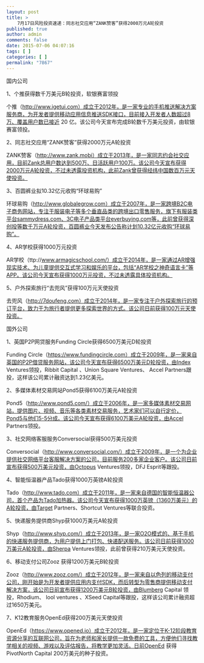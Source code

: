 ```yaml
---
layout: post
title: >
    7月17日风险投资速递：同志社交应用“ZANK赞客”获得2000万元A轮投资
published: true
author: admin
comments: false
date: 2015-07-06 04:07:16
tags: [ ]
categories: [ ]
permalink: "7867"
---
```



国内公司 

1、个推获得数千万美元B轮投资，软银赛富领投

个推（http://www.igetui.com）成立于2012年，是一家专业的手机推送解决方案服务商，为开发者提供移动应用信息推送SDK接口，目前接入开发者人数超过8万、覆盖用户数已接近 20 亿。该公司今天宣布完成B轮数千万美元投资，由软银赛富领投。

2、同志社交应用“ZANK赞客”获得2000万元A轮投资

ZANK赞客（http://www.zank.mobi）成立于2013年，是一家同志约会社交应用，目前Zank总用户数达到500万、日活跃用户100万。该公司今天宣布获得2000万元A轮投资，不过未透露投资机构，此前Zank曾获得经纬中国数百万元天使投资。

3、百圆裤业拟10.32亿元收购“环球易购”

环球易购（http://www.globalegrow.com）成立于2007年，是一家跨境B2C电子商务网站，专注于服装电子等多个垂直品类的跨境出口零售服务，旗下有服装类平台sammydress.com、3C电子产品类平台everbuying.com等，此前曾获得深创投等数千万元A轮投资，百圆裤业今天发布公告称计划10.32亿元收购“环球易购”。

4、AR学校获得1000万元投资

AR学校（ttp://www.armagicschool.com/）成立于2014年，是一家通过AR增强现实技术、为儿童提供交互式学习和娱乐的平台，包括“AR学校之神奇语言卡”等APP。该公司今天宣布获得1000万元投资，不过未透露具体投资机构。

5、户外探索旅行“去兜风”获得100万元天使投资

去兜风（http://7doufeng.com）成立于2014年，是一家专注于户外探索旅行的预订平台，致力于为旅行者提供更多探索世界的方式。该公司日前获得100万元天使投资。

国外公司

1、英国P2P网贷服务Funding Circle获得6500万美元D轮投资

Funding Circle（https://www.fundingcircle.com）成立于2009年，是一家来自英国的P2P借贷服务网站，该公司今天宣布获得6500万美元D轮投资，由Index Ventures领投，Ribbit Capital 、Union Square Ventures、 Accel Partners跟投，这样该公司累计融资达到1.23亿美元。

2、多媒体素材交易网站Pond5获得6100万美元A轮投资

Pond5（http://www.pond5.com/）成立于2006年，是一家多媒体素材交易网站，提供图片、视频、音乐等各类素材交易服务，艺术家们可以自行定价，Pond5与他们5-5分成。该公司今天宣布获得6100万美元A轮投资，由Accel Partners领投。

3、社交网络客服服务Conversocial获得500万美元投资

Conversocial（http://www.conversocial.com/）成立于2009年，是一个为企业提供社交网络平台客服解决方案的公司，目前服务200多家企业客户。该公司日前宣布获得500万美元投资，由Octopus Ventures领投，DFJ Esprit等跟投。

4、智能恒温器产品Tado获得1000万英镑A轮投资

Tado（http://www.tado.com）成立于2011年，是一家来自德国的智能恒温器公司，首个产品为Tado加热器。该公司今天宣布获得1000万英镑（1360万美元）的A轮投资，由Target Partners、Shortcut Ventures等联合投资。

5、快递服务提供商Shyp获1000万美元A轮投资

Shyp（http://www.shyp.com/）成立于2013年，是一家O2O模式的、基于手机的快递服务提供商，为用户提供上门打包、快递配送服务。该公司日前获得1000万美元A轮投资，由Sherpa Ventures领投，此前曾获得210万美元天使投资。

6、移动支付公司Zooz 获得1200万美元B轮投资

Zooz（http://www.zooz.com/）成立于2012年，是一家来自以色列的移动支付公司，刚开始是为开发者提供应用内支付SDK，而后转型为零售商提供移动支付解决方案，该公司日前宣布获得1200万美元B轮投资，由Blumberg Capital 领投，Rhodium、 lool ventures 、XSeed Capital等跟投，这样该公司累计融资超过1650万美元。

7、K12教育服务OpenEd获得200万美元天使投资

OpenEd（https://www.opened.io）成立于2012年，是一家定位于K-12阶段教育资源分享的互联网公司，旨在为老师和家长提供一款免费的工具，方便他们寻找教学相关的视频、游戏以及评估报告，将教学更加灵活。日前OpenEd 获得PivotNorth Capital 200万美元的种子投资。